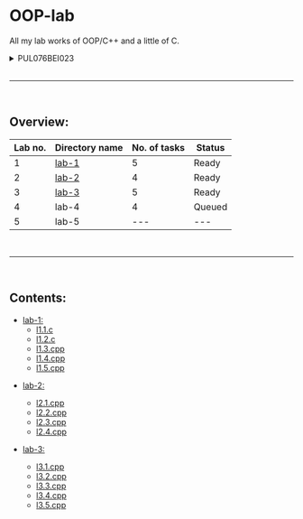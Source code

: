 # OOP-lab

All my lab works of OOP/C++ and a little of C.

<details>
<summary>PUL076BEI023</summary>
<ul>
<li>Prajwol Pradhan</li>
<li>BECIE I/II</li>
</details>

<br>

---

<br>

## Overview:

| Lab no. | Directory name | No. of tasks | Status |
|---------|----------------|--------------|--------|
|   1     | [lab-1](./lab-1/)     |     5        | Ready  |
|   2     | [lab-2](./lab-2/)     |     4        | Ready  |
|   3     |   [lab-3](./lab-3/)   |     5        | Ready |
|   4     |   lab-4        |  4   | Queued |
|   5     |   lab-5        |     ---        |  ---   |


<br>

---

<br>

## Contents:

+ [lab-1:](./lab-1/)
    - [l1.1.c](./lab-1/l1.1.c)
    - [l1.2.c](./lab-1/l1.2.c)
    - [l1.3.cpp](./lab-1/l1.3.cpp)
    - [l1.4.cpp](./lab-1/l1.4.cpp)
    - [l1.5.cpp](./lab-1/l1.5.cpp)

- [lab-2:](./lab-2/)
    - [l2.1.cpp](./lab-2/l2.1.cpp)
    - [l2.2.cpp](./lab-2/l2.2.cpp)
    - [l2.3.cpp](./lab-2/l2.3.cpp)
    - [l2.4.cpp](./lab-2/l2.4.cpp)

- [lab-3:](./lab-3/)
    - [l3.1.cpp](./lab-3/l3.1.cpp)
    - [l3.2.cpp](./lab-3/l3.2.cpp)
    - [l3.3.cpp](./lab-3/l3.3.cpp)
    - [l3.4.cpp](./lab-3/l3.4.cpp)
    - [l3.5.cpp](./lab-3/l3.5.cpp)